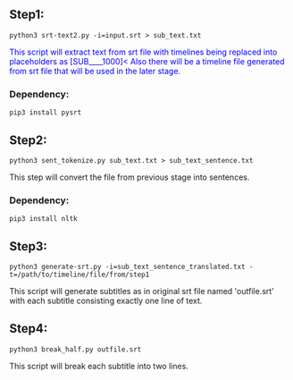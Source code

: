 ## Step1:


    python3 srt-text2.py -i=input.srt > sub_text.txt

<span style="color:blue">This script will extract text from srt file with timelines being replaced into placeholders as [SUB____1000]<
Also there will be a timeline file generated from srt file that will be used in the later stage.</span>

### Dependency:
    pip3 install pysrt

## Step2:

    python3 sent_tokenize.py sub_text.txt > sub_text_sentence.txt

This step will convert the file from previous stage into sentences.

### Dependency:
    pip3 install nltk

## Step3:

    python3 generate-srt.py -i=sub_text_sentence_translated.txt -t=/path/to/timeline/file/from/step1 

This script will generate subtitles as in original srt file named 'outfile.srt' with each subtitle consisting exactly one line of text.


## Step4:

    python3 break_half.py outfile.srt 

This script will break each subtitle into two lines.
